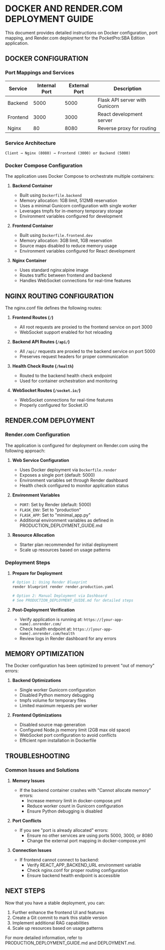 # DOCKER AND RENDER.COM DEPLOYMENT GUIDE

This document provides detailed instructions on Docker configuration, port mapping, and Render.com deployment for the PocketPro:SBA Edition application.

## DOCKER CONFIGURATION

### Port Mappings and Services

| Service  | Internal Port | External Port | Description |
|----------|---------------|--------------|-------------|
| Backend  | 5000          | 5000         | Flask API server with Gunicorn |
| Frontend | 3000          | 3000         | React development server |
| Nginx    | 80            | 8080         | Reverse proxy for routing |

### Service Architecture

```
Client → Nginx (8080) → Frontend (3000) or Backend (5000)
```

### Docker Compose Configuration

The application uses Docker Compose to orchestrate multiple containers:

1. **Backend Container**
   - Built using `Dockerfile.backend`
   - Memory allocation: 1GB limit, 512MB reservation
   - Uses a minimal Gunicorn configuration with single worker
   - Leverages tmpfs for in-memory temporary storage
   - Environment variables configured for development

2. **Frontend Container**
   - Built using `Dockerfile.frontend.dev`
   - Memory allocation: 3GB limit, 1GB reservation
   - Source maps disabled to reduce memory usage
   - Environment variables configured for React development

3. **Nginx Container**
   - Uses standard nginx:alpine image
   - Routes traffic between frontend and backend
   - Handles WebSocket connections for real-time features

## NGINX ROUTING CONFIGURATION

The nginx.conf file defines the following routes:

1. **Frontend Routes (`/`)**
   - All root requests are proxied to the frontend service on port 3000
   - WebSocket support enabled for hot reloading

2. **Backend API Routes (`/api/`)**
   - All `/api/` requests are proxied to the backend service on port 5000
   - Preserves request headers for proper communication

3. **Health Check Route (`/health`)**
   - Routed to the backend health check endpoint
   - Used for container orchestration and monitoring

4. **WebSocket Routes (`/socket.io/`)**
   - WebSocket connections for real-time features
   - Properly configured for Socket.IO

## RENDER.COM DEPLOYMENT

### Render.com Configuration

The application is configured for deployment on Render.com using the following approach:

1. **Web Service Configuration**
   - Uses Docker deployment via `Dockerfile.render`
   - Exposes a single port (default: 5000)
   - Environment variables set through Render dashboard
   - Health check configured to monitor application status

2. **Environment Variables**
   - `PORT`: Set by Render (default: 5000)
   - `FLASK_ENV`: Set to "production"
   - `FLASK_APP`: Set to "minimal_app.py"
   - Additional environment variables as defined in PRODUCTION_DEPLOYMENT_GUIDE.md

3. **Resource Allocation**
   - Starter plan recommended for initial deployment
   - Scale up resources based on usage patterns

### Deployment Steps

1. **Prepare for Deployment**
   ```bash
   # Option 1: Using Render Blueprint
   render blueprint render render.production.yaml
   
   # Option 2: Manual Deployment via Dashboard
   # See PRODUCTION_DEPLOYMENT_GUIDE.md for detailed steps
   ```

2. **Post-Deployment Verification**
   - Verify application is running at: `https://[your-app-name].onrender.com/`
   - Check health endpoint at: `https://[your-app-name].onrender.com/health`
   - Review logs in Render dashboard for any errors

## MEMORY OPTIMIZATION

The Docker configuration has been optimized to prevent "out of memory" errors:

1. **Backend Optimizations**
   - Single worker Gunicorn configuration
   - Disabled Python memory debugging
   - tmpfs volume for temporary files
   - Limited maximum requests per worker

2. **Frontend Optimizations**
   - Disabled source map generation
   - Configured Node.js memory limit (2GB max old space)
   - WebSocket port configuration to avoid conflicts
   - Efficient npm installation in Dockerfile

## TROUBLESHOOTING

### Common Issues and Solutions

1. **Memory Issues**
   - If the backend container crashes with "Cannot allocate memory" errors:
     - Increase memory limit in docker-compose.yml
     - Reduce worker count in Gunicorn configuration
     - Ensure Python debugging is disabled

2. **Port Conflicts**
   - If you see "port is already allocated" errors:
     - Ensure no other services are using ports 5000, 3000, or 8080
     - Change the external port mapping in docker-compose.yml

3. **Connection Issues**
   - If frontend cannot connect to backend:
     - Verify REACT_APP_BACKEND_URL environment variable
     - Check nginx.conf for proper routing configuration
     - Ensure backend health endpoint is accessible

## NEXT STEPS

Now that you have a stable deployment, you can:

1. Further enhance the frontend UI and features
2. Create a Git commit to mark this stable version
3. Implement additional RAG capabilities
4. Scale up resources based on usage patterns

For more detailed information, refer to PRODUCTION_DEPLOYMENT_GUIDE.md and DEPLOYMENT.md.
